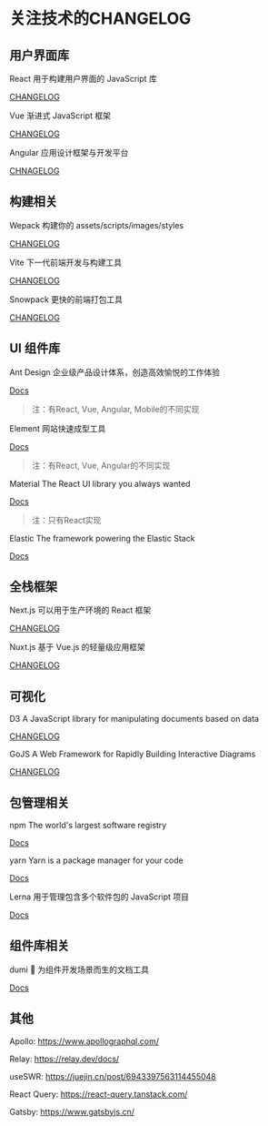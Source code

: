 # 关注技术的CHANGELOG

## 用户界面库

React 用于构建用户界面的 JavaScript 库

[CHANGELOG](https://react.docschina.org/versions/)

Vue 渐进式 JavaScript 框架

[CHANGELOG](https://news.vuejs.org/)

Angular 应用设计框架与开发平台

[CHNAGELOG](https://blog.angular.io/tagged/release%20notes)


## 构建相关

Wepack 构建你的 assets/scripts/images/styles

[CHANGELOG](https://medium.com/webpack/announcements/home)

Vite 下一代前端开发与构建工具

[CHANGELOG](https://github.com/vitejs/vite/blob/main/packages/vite/CHANGELOG.md)

Snowpack 更快的前端打包工具

[CHANGELOG](https://snowpack.cn/news/)


## UI 组件库

Ant Design 企业级产品设计体系，创造高效愉悦的工作体验

[Docs](https://ant.design/index-cn)

> 注：有React, Vue, Angular, Mobile的不同实现

Element 网站快速成型工具

[Docs](https://element.eleme.cn/#/zh-CN)

> 注：有React, Vue, Angular的不同实现

Material The React UI library you always wanted

[Docs](https://mui.com/zh/getting-started/installation/)

> 注：只有React实现

Elastic The framework powering the Elastic Stack

[Docs](https://elastic.github.io/eui/#/)

## 全栈框架

Next.js 可以用于生产环境的 React 框架

[CHANGELOG](https://www.nextjs.cn/blog)

Nuxt.js 基于 Vue.js 的轻量级应用框架

[CHANGELOG](https://nuxtjs.org/announcements)


## 可视化  

D3 A JavaScript library for manipulating documents based on data

[CHANGELOG](https://github.com/d3/d3/releases)

GoJS A Web Framework for Rapidly Building Interactive Diagrams

[CHANGELOG](https://gojs.net/latest/changelog.html)


## 包管理相关

npm The world's largest software registry

[Docs](https://docs.npmjs.com/getting-started)

yarn Yarn is a package manager for your code

[Docs](https://yarnpkg.com/getting-started)

Lerna 用于管理包含多个软件包的 JavaScript 项目

[Docs](https://www.lernajs.cn/)


## 组件库相关

dumi 📖 为组件开发场景而生的文档工具

[Docs](https://d.umijs.org/zh-CN/guide)


## 其他

Apollo: https://www.apollographql.com/

Relay: https://relay.dev/docs/

useSWR: https://juejin.cn/post/6943397563114455048

React Query: https://react-query.tanstack.com/

Gatsby: https://www.gatsbyjs.cn/
